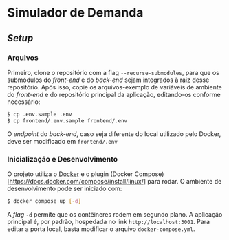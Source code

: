 # Simulador de Demanda

## _Setup_

### Arquivos

Primeiro, clone o repositório com a flag `--recurse-submodules`, para que os submódulos do _front-end_ e do _back-end_ sejam integrados à raiz
desse repositório. Após isso, copie os arquivos-exemplo de variáveis de ambiente do _front-end_ e do repositório principal da aplicação,
editando-os conforme necessário:

```bash
$ cp .env.sample .env
$ cp frontend/.env.sample frontend/.env
```

O _endpoint_ do _back-end_, caso seja diferente do local utilizado pelo Docker, deve ser modificado em `frontend/.env`

### Inicialização e Desenvolvimento

O projeto utiliza o [Docker](https://docs.docker.com/engine/install/) e o plugin (Docker Compose)[https://docs.docker.com/compose/install/linux/]
para rodar. O ambiente de desenvolvimento pode ser iniciado com:

```bash
$ docker compose up [-d]
```

A _flag_ `-d` permite que os contêineres rodem em segundo plano. A aplicação principal é, por padrão, hospedada no link `http://localhost:3001`.
Para editar a porta local, basta modificar o arquivo `docker-compose.yml`.
